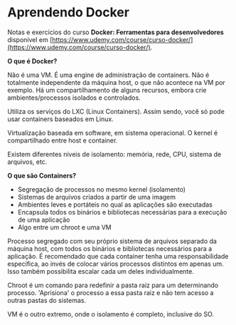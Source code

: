 # Aprendendo Docker

Notas e exercícios do curso **Docker: Ferramentas para desenvolvedores** disponível em [https://www.udemy.com/course/curso-docker/](https://www.udemy.com/course/curso-docker/).

**O que é Docker?**

Não é uma VM. É uma engine de administração de containers. Não é totalmente independente da máquina host, o que não acontece na VM por exemplo. Há um compartilhamento de alguns recursos, embora crie ambientes/processos isolados e controlados.

Utiliza os serviços do LXC (Linux Containers). Assim sendo, você só pode usar containers baseados em Linux.

Virtualização baseada em software, em sistema operacional. O kernel é compartilhado entre host e container.

Existem diferentes níveis de isolamento: memória, rede, CPU, sistema de arquivos, etc.

**O que são Containers?**
- Segregação de processos no mesmo kernel (isolamento)
- Sistemas de arquivos criados a partir de uma imagem
- Ambientes leves e portáteis no qual as aplicações são executadas
- Encapsula todos os binários e bibliotecas necessárias para a execução de uma aplicação
- Algo entre um chroot e uma VM

Processo segregado com seu próprio sistema de arquivos separado da máquina host, com todos os binários e bibliotecas necessários para a aplicação.
É recomendado que cada container tenha uma responsabilidade específica, ao invés de colocar vários processos distintos em apenas um. Isso também possibilita escalar cada um deles individualmente.

Chroot é um comando para redefinir a pasta raiz para um determinando processo. 'Aprisiona' o processo a essa pasta raiz e não tem acesso a outras pastas do sistemas.

VM é o outro extremo, onde o isolamento é completo, inclusive do SO.

